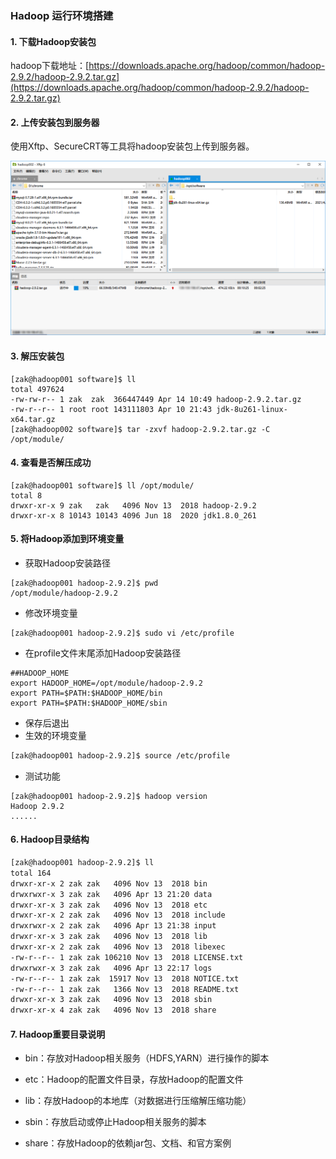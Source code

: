 ### Hadoop 运行环境搭建

#### 1. 下载Hadoop安装包

hadoop下载地址：[https://downloads.apache.org/hadoop/common/hadoop-2.9.2/hadoop-2.9.2.tar.gz](https://downloads.apache.org/hadoop/common/hadoop-2.9.2/hadoop-2.9.2.tar.gz)

#### 2. 上传安装包到服务器

使用Xftp、SecureCRT等工具将hadoop安装包上传到服务器。

![](../images/202104_01/1.png)

#### 3. 解压安装包

```shell
[zak@hadoop001 software]$ ll
total 497624
-rw-rw-r-- 1 zak  zak  366447449 Apr 14 10:49 hadoop-2.9.2.tar.gz
-rw-r--r-- 1 root root 143111803 Apr 10 21:43 jdk-8u261-linux-x64.tar.gz
[zak@hadoop002 software]$ tar -zxvf hadoop-2.9.2.tar.gz -C /opt/module/
```

#### 4. 查看是否解压成功

```shell
[zak@hadoop001 software]$ ll /opt/module/
total 8
drwxr-xr-x 9 zak   zak   4096 Nov 13  2018 hadoop-2.9.2
drwxr-xr-x 8 10143 10143 4096 Jun 18  2020 jdk1.8.0_261
```

#### 5. 将Hadoop添加到环境变量

- 获取Hadoop安装路径

```shell
[zak@hadoop001 hadoop-2.9.2]$ pwd
/opt/module/hadoop-2.9.2
```

- 修改环境变量

```
[zak@hadoop001 hadoop-2.9.2]$ sudo vi /etc/profile
```

- 在profile文件末尾添加Hadoop安装路径

```
##HADOOP_HOME
export HADOOP_HOME=/opt/module/hadoop-2.9.2
export PATH=$PATH:$HADOOP_HOME/bin
export PATH=$PATH:$HADOOP_HOME/sbin
```

- 保存后退出
- 生效的环境变量

```sh
[zak@hadoop001 hadoop-2.9.2]$ source /etc/profile
```

- 测试功能

```shell
[zak@hadoop001 hadoop-2.9.2]$ hadoop version
Hadoop 2.9.2
......
```

#### 6. Hadoop目录结构

```sh
[zak@hadoop001 hadoop-2.9.2]$ ll
total 164
drwxr-xr-x 2 zak zak   4096 Nov 13  2018 bin
drwxrwxr-x 3 zak zak   4096 Apr 13 21:20 data
drwxr-xr-x 3 zak zak   4096 Nov 13  2018 etc
drwxr-xr-x 2 zak zak   4096 Nov 13  2018 include
drwxrwxr-x 2 zak zak   4096 Apr 13 21:38 input
drwxr-xr-x 3 zak zak   4096 Nov 13  2018 lib
drwxr-xr-x 2 zak zak   4096 Nov 13  2018 libexec
-rw-r--r-- 1 zak zak 106210 Nov 13  2018 LICENSE.txt
drwxrwxr-x 3 zak zak   4096 Apr 13 22:17 logs
-rw-r--r-- 1 zak zak  15917 Nov 13  2018 NOTICE.txt
-rw-r--r-- 1 zak zak   1366 Nov 13  2018 README.txt
drwxr-xr-x 3 zak zak   4096 Nov 13  2018 sbin
drwxr-xr-x 4 zak zak   4096 Nov 13  2018 share
```

#### 7. Hadoop重要目录说明

- bin：存放对Hadoop相关服务（HDFS,YARN）进行操作的脚本

- etc：Hadoop的配置文件目录，存放Hadoop的配置文件

- lib：存放Hadoop的本地库（对数据进行压缩解压缩功能）

- sbin：存放启动或停止Hadoop相关服务的脚本

- share：存放Hadoop的依赖jar包、文档、和官方案例